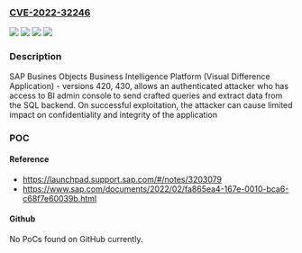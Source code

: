 ### [CVE-2022-32246](https://cve.mitre.org/cgi-bin/cvename.cgi?name=CVE-2022-32246)
![](https://img.shields.io/static/v1?label=Product&message=SAP%20BusinessObjects%20Business%20Intelligence%20Platform%20(Visual%20Difference%20Application)&color=blue)
![](https://img.shields.io/static/v1?label=Version&message=420%20&color=brightgreen)
![](https://img.shields.io/static/v1?label=Version&message=430%20&color=brightgreen)
![](https://img.shields.io/static/v1?label=Vulnerability&message=CWE-89&color=brightgreen)

### Description

SAP Busines Objects Business Intelligence Platform (Visual Difference Application) - versions 420, 430, allows an authenticated attacker who has access to BI admin console to send crafted queries and extract data from the SQL backend. On successful exploitation, the attacker can cause limited impact on confidentiality and integrity of the application

### POC

#### Reference
- https://launchpad.support.sap.com/#/notes/3203079
- https://www.sap.com/documents/2022/02/fa865ea4-167e-0010-bca6-c68f7e60039b.html

#### Github
No PoCs found on GitHub currently.

